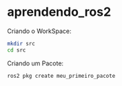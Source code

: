 # aprendendo_ros2

Criando o WorkSpace:

```bash
mkdir src
cd src
```

Criando um Pacote:
```bash
ros2 pkg create meu_primeiro_pacote

```

